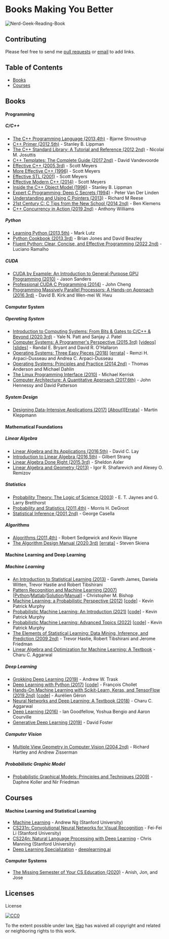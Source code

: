 
# Books Making You Better

![Nerd-Geek-Reading-Book](https://user-images.githubusercontent.com/14138581/54471371-e750ca00-47f2-11e9-8f42-e3f04829aedd.jpg)


## Contributing
Please feel free to send me [pull requests](https://github.com/hao-lh/books-making-you-better/pulls) or [email](mailto:hao.omni@gmail.com) to add links.

## Table of Contents

 - [Books](#books)
 - [Courses](#courses)

## Books

#### Programming

##### C/C++
* [The C++ Programming Language (2013,4th)](http://www.stroustrup.com/4th.html) - Bjarne Stroustrup
* [C++ Primer (2012,5th)](http://www.informit.com/store/c-plus-plus-primer-9780321714114) - Stanley B. Lippman
* [The C++ Standard Library: A Tutorial and Reference (2012,2nd)](http://www.josuttis.com/libbook/) - Nicolai M. Josuttis
* [C++ Templates: The Complete Guide (2017,2nd)](https://www.amazon.com/C-Templates-Complete-Guide-2nd/dp/0321714121) - David Vandevoorde
* [Effective C++ (2005,3rd)](https://www.amazon.com/gp/product/0321334876) - Scott Meyers
* [More Effective C++ (1996)](https://www.amazon.com/gp/product/020163371X) - Scott Meyers
* [Effective STL (2001)](https://www.amazon.com/gp/product/0201749629) - Scott Meyers
* [Effective Modern C++ (2014)](https://www.amazon.com/gp/product/1491903996) - Scott Meyers
* [Inside the C++ Object Model (1996)](https://www.amazon.com/Inside-Object-Model-Stanley-Lippman/dp/0201834545) - Stanley B. Lippman
* [Expert C Programming: Deep C Secrets (1994)](https://www.amazon.com/Expert-Programming-Peter-van-Linden/dp/0131774298) - Peter Van Der Linden
* [Understanding and Using C Pointers (2013)](https://www.amazon.com/Understanding-Using-Pointers-Techniques-Management/dp/1449344186) - Richard M Reese
* [21st Century C: C Tips from the New School (2014,2nd)](https://www.amazon.com/21st-Century-Tips-New-School/dp/1491903899) - Ben Klemens
* [C++ Concurrency in Action (2019,2nd)](https://www.manning.com/books/c-plus-plus-concurrency-in-action-second-edition) - Anthony Williams
##### Python
* [Learning Python (2013,5th)](https://learning-python.com/about-lp.html) - Mark Lutz
* [Python Cookbook (2013,3rd)](http://www.dabeaz.com/cookbook.html) - Brian Jones and David Beazley
* [Fluent Python: Clear, Concise, and Effective Programming (2022,2nd)](https://www.amazon.com/Fluent-Python-Concise-Effective-Programming/dp/1492056359) - Luciano Ramalho
##### CUDA
* [CUDA by Example: An Introduction to General-Purpose GPU Programming (2010)](https://www.amazon.com/CUDA-Example-Introduction-General-Purpose-Programming/dp/0131387685/) - Jason Sanders
* [Professional CUDA C Programming (2014)](https://www.amazon.com/Professional-CUDA-Programming-John-Cheng/dp/1118739329/) - John Cheng
* [Programming Massively Parallel Processors: A Hands-on Approach (2016,3rd)](https://www.amazon.com/Programming-Massively-Parallel-Processors-Hands/dp/0128119861) - David B. Kirk and Wen-mei W. Hwu


#### Computer System
##### Operating System
* [Introduction to Computing Systems: From Bits & Gates to C/C++ & Beyond (2020,3rd)](https://www.mheducation.com/highered/product/introduction-computing-systems-bits-gates-c-c-beyond-patt-patel/M9781260150537.html) - Yale N. Patt and Sanjay J. Patel
* [Computer Systems: A Programmer's Perspective (2015,3rd)](http://www.csapp.cs.cmu.edu) [[videos]](https://www.youtube.com/playlist?list=PLbY-cFJNzq7z_tQGq-rxtq_n2QQDf5vnM)[[slides]](http://www.cs.cmu.edu/afs/cs/academic/class/15213-f15/www/schedule.html) - Randal E. Bryant and David R. O'Hallaron
* [Operating Systems: Three Easy Pieces (2018)](http://pages.cs.wisc.edu/~remzi/OSTEP/) [[errata]](http://pages.cs.wisc.edu/~remzi/OSTEP/combined.html) - Remzi H. Arpaci-Dusseau and Andrea C. Arpaci-Dusseau
* [Operating Systems: Principles and Practice (2014,2nd)](http://ospp.cs.washington.edu) - Thomas Anderson and Michael Dahlin
* [The Linux Programming Interface (2010)](http://www.man7.org/tlpi/) - Michael Kerrisk
* [Computer Architecture: A Quantitative Approach (2017,6th)](https://www.amazon.com/Computer-Architecture-Quantitative-Approach-Kaufmann/dp/0128119055) - John Hennessy and David Patterson

##### System Design
* [Designing Data-Intensive Applications (2017)](https://martin.kleppmann.com/2017/03/27/designing-data-intensive-applications.html) [[About]](https://dataintensive.net/)[[Errata]](https://www.oreilly.com/catalog/errata.csp?isbn=0636920032175) - Martin Kleppmann


#### Mathematical Foundations
##### Linear Algebra
* [Linear Algebra and Its Applications (2016,5th)](https://www.pearson.com/us/higher-education/program/Lay-Linear-Algebra-and-Its-Applications-plus-New-My-Lab-Math-with-Pearson-e-Text-Access-Card-Package-5th-Edition/PGM2547338.html?tab=resources) - David C. Lay
* [Introduction to Linear Algebra (2016,5th)](http://math.mit.edu/~gs/linearalgebra/) - Gilbert Strang
* [Linear Algebra Done Right (2015,3rd)](http://linear.axler.net) - Sheldon Axler
* [Linear Algebra and Geometry (2013)](https://link.springer.com/book/10.1007/978-3-642-30994-6) - Igor R. Shafarevich and Alexey O. Remizov

##### Statistics
* [Probability Theory: The Logic of Science (2003)](http://www.cambridge.org/9780521592710) -  E. T. Jaynes and G. Larry Bretthorst
* [Probability and Statistics (2011,4th)](https://www.amazon.com/Probability-Statistics-4th-Morris-DeGroot/dp/0321500466) - Morris H. DeGroot 
* [Statistical Inference (2001,2nd)](https://www.amazon.com/Statistical-Inference-George-Casella/dp/0534243126) - George Casella

##### Algorithms
* [Algorithms (2011,4th)](https://algs4.cs.princeton.edu/home/) - Robert Sedgewick and Kevin Wayne
* [The Algorithm Design Manual (2020,3rd)](http://www.algorist.com) [[errata]](https://www3.cs.stonybrook.edu/~skiena/algorist/book/errata-adm3) - Steven Skiena


#### Machine Learning and Deep Learning
##### Machine Learning
* [An Introduction to Statistical Learning (2013)](http://www-bcf.usc.edu/~gareth/ISL/) - Gareth James, Daniela Witten, Trevor Hastie and Robert Tibshirani
* [Pattern Recognition and Machine Learning (2007)](http://research.microsoft.com/en-us/um/people/cmbishop/prml/index.htm) [[Python](https://github.com/ctgk/PRML)/[Matlab](https://github.com/PRML/PRMLT)/[Solution](https://www.microsoft.com/en-us/research/wp-content/uploads/2016/05/prml-web-sol-2009-09-08.pdf)/[Manual](https://github.com/zhengqigao/PRML-Solution-Manual/blob/master/PRML_Solution_Manual.pdf)] - Christopher M. Bishop
* [Machine Learning: a Probabilistic Perspective (2012)](https://www.cs.ubc.ca/~murphyk/MLbook/) [[code](https://github.com/probml/pmtk3)] - Kevin Patrick Murphy
* [Probabilistic Machine Learning: An Introduction (2021)](https://probml.github.io/pml-book/book1.html) [[code](https://github.com/probml/pyprobml)] -  Kevin Patrick Murphy
* [Probabilistic Machine Learning: Advanced Topics (2022)](https://probml.github.io/pml-book/book2.html) [[code](https://github.com/probml/pyprobml)] -  Kevin Patrick Murphy
* [The Elements of Statistical Learning: Data Mining, Inference, and Prediction (2009,2nd)](https://web.stanford.edu/~hastie/ElemStatLearn/) - Trevor Hastie, Robert Tibshirani and Jerome Friedman
* [Linear Algebra and Optimization for Machine Learning: A Textbook]() - Charu C. Aggarwal

##### Deep Learning
* [Grokking Deep Learning (2019)](https://www.manning.com/books/grokking-deep-learning) - Andrew W. Trask
* [Deep Learning with Python (2017)](https://www.manning.com/books/deep-learning-with-python) [[code](https://github.com/fchollet/deep-learning-with-python-notebooks)] - François Chollet
* [Hands-On Machine Learning with Scikit-Learn, Keras, and TensorFlow (2019,2nd)](https://www.oreilly.com/library/view/hands-on-machine-learning/9781492032632/) [[code](https://github.com/ageron/handson-ml2)] - Aurélien Géron
* [Neural Networks and Deep Learning: A Textbook (2018)](http://www.charuaggarwal.net/neural.htm) - Charu C. Aggarwal
* [Deep Learning (2016)](http://www.deeplearningbook.org) - Ian Goodfellow, Yoshua Bengio and Aaron Courville
* [Generative Deep Learning (2019)](https://www.oreilly.com/library/view/generative-deep-learning/9781492041931/) - David Foster

##### Computer Vision
* [Multiple View Geometry in Computer Vision (2004,2nd)](http://www.robots.ox.ac.uk/~vgg/hzbook/) - Richard Hartley and Andrew Zisserman

##### Probabilistic Graphic Model
* [Probabilistic Graphical Models: Principles and Techniques (2009)](http://pgm.stanford.edu/) - Daphne Koller and Nir Friedman
 
## Courses

#### Machine Learning and Statistical Learning
* [Machine Learning](https://www.coursera.org/course/ml) - Andrew Ng (Stanford University)
* [CS231n: Convolutional Neural Networks for Visual Recognition](http://cs231n.stanford.edu) - Fei-Fei Li (Stanford University)
* [CS224n: Natural Language Processing with Deep Learning](http://web.stanford.edu/class/cs224n/) - Chris Manning (Stanford University)
* [Deep Learning Specialization](https://www.coursera.org/specializations/deep-learning) - [deeplearning.ai](https://www.deeplearning.ai)

#### Computer Systems
* [The Missing Semester of Your CS Education (2020)](https://missing.csail.mit.edu/) - Anish, Jon, and Jose


## Licenses
License

[![CC0](http://i.creativecommons.org/p/zero/1.0/88x31.png)](http://creativecommons.org/publicdomain/zero/1.0/)

To the extent possible under law, [Hao](mailto:hao.omni@gmail.com) has waived all copyright and related or neighboring rights to this work.
